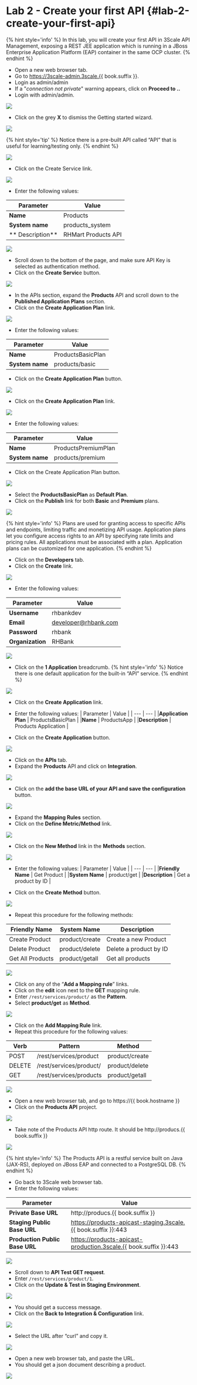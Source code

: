# Lab 2 - Create your first API {#lab-2-create-your-first-api}

{% hint style='info' %}
In this lab, you will create your first API in 3Scale API Management, exposing a REST JEE application which is running in a JBoss Enterprise Application Platform (EAP) container in the same OCP cluster.
{% endhint %}


* Open a new web browser tab.
* Go to https://3scale-admin.3scale.{{ book.suffix }}.
* Login as admin/admin
* If a "_connection not private_" warning appears, click on **Proceed to ..**
* Login with admin/admin.

![](images/image110.png)

* Click on the grey **X** to dismiss the Getting started wizard.

![](images/image65.png)

{% hint style='tip' %}
Notice there is a pre-built API called “API” that is useful for learning/testing only.
{% endhint %}


![](images/image43.png)

* Click on the Create Service link.

![](images/image17.png)

* Enter the following values:

|Parameter|Value|
|---|---|
| **Name** | Products |
| **System name** | products\_system |
| ** Description** | RHMart Products API |


![](images/image33.png)

* Scroll down to the bottom of the page, and make sure API Key is selected as authentication method.
* Click on the **Create Servic**e button.

![](images/image138.png)

* In the APIs section, expand the **Products** API and scroll down to the **Published Application Plans** section.
* Click on the **Create Application Plan** link.

![](images/image186.png)

* Enter the following values:

| Parameter | Value |
| --- | --- |
| **Name** | ProductsBasicPlan |
| **System name** | products/basic |



* Click on the **Create Application Plan** button.

![](images/image113.png)

* Click on the **Create Application Plan** link.

![](images/image155.png)

* Enter the following values:

| Parameter | Value |
| --- | --- |
| **Name** | ProductsPremiumPlan |
| **System name** | products/premium |


* Click on the Create Application Plan button.

![](images/image98.png)

* Select the **ProductsBasicPlan** as **Default Plan**.
* Click on the **Publish** link for both **Basic** and **Premium** plans.

![](images/image12.png)

{% hint style='info' %}
Plans are used for granting access to specific APIs and endpoints, limiting traffic and monetizing API usage. Application plans let you configure access rights to an API by specifying rate limits and pricing rules. All applications must be associated with a plan. Application plans can be customized for one application.
{% endhint %}

* Click on the **Developers** tab.
* Click on the **Create** link.

![](images/image52.png)

* Enter the following values:

| Parameter | Value |
| --- | --- |
| **Username** | rhbankdev |
| **Email** | developer@rhbank.com |
| **Password** | rhbank |
| **Organization** | RHBank |


![](images/image38.png)

* Click on the **1 Application** breadcrumb.
{% hint style='info' %}
Notice there is one default application for the built-in “API” service.
{% endhint %}

![](images/image3.png)

* Click on the **Create Application** link.
* Enter the following values:
| Parameter | Value |
| --- | --- |
|**Application Plan** | ProductsBasicPlan |
|**Name** | ProductsApp |
|**Description** | Products Application |

 
* Click on the **Create Application** button.

![](images/image145.png)

* Click on the **APIs** tab.
* Expand the **Products** API and click on **Integration**.

![](images/image51.png)

* Click on the **add the base URL of your API and save the configuration** button.

![](images/image108.png)

* Expand the **Mapping Rules** section.
* Click on the **Define Metric/Method**  link.

![](images/image2.png)

* Click on the **New Method** link in the **Methods** section.

![](images/image49.png)

* Enter the following values:
| Parameter | Value |
| --- | --- |
|**Friendly Name** | Get Product |
|**System Name** | product/get |
|**Description** | Get a product by ID |


* Click on the **Create Method** button.

![](images/image123.png)

* Repeat this procedure for the following methods:

| Friendly Name | System Name | Description |
| --- | --- | --- |
| Create Product | product/create | Create a new Product |
| Delete Product | product/delete | Delete a product by ID |
| Get All Products | product/getall | Get all products |

![](images/image136.png)

* Click on any of the “**Add a Mapping rule**” links.
* Click on the **edit** icon next to the **GET** mapping rule.
* Enter `/rest/services/product/` as the **Pattern**.
* Select **product/get** as **Method**.

![](images/image117.png)

* Click on the **Add Mapping Rule** link.
* Repeat this procedure for the following values:

| Verb | Pattern | Method |
| --- | --- | --- |
| POST | /rest/services/product | product/create |
| DELETE | /rest/services/product/ | product/delete |
| GET | /rest/services/products | product/getall |

![](images/image85.png)

* Open a new web browser tab, and go to https://{{ book.hostname }}
* Click on the **Products API** project.

![](images/image163.png)
* Take note of the Products API http route. It should be http://producs.{{ book.suffix }}

![](images/image87.png)

{% hint style='info' %}
The Products API is a restful service built on Java \(JAX-RS\), deployed on JBoss EAP and connected to a PostgreSQL DB.
{% endhint %}

* Go back to 3Scale web browser tab.
* Enter the following values:

| Parameter | Value |
| --- | --- |
|**Private Base URL** | http://producs.{{ book.suffix }} |
|**Staging Public Base URL** | https://products-apicast-staging.3scale.{{ book.suffix }}:443|
|**Production Public Base URL** | https://products-apicast-production.3scale.{{ book.suffix }}:443|

![](images/image111.png)

* Scroll down to **API Test GET request**.
* Enter  `/rest/services/product/1`.
* Click on the **Update & Test in Staging Environment**.

![](images/image124.png)

* You should get a success message.
* Click on  the **Back to Integration & Configuration** link.

![](images/image69.png)

* Select the URL after “curl” and copy it.

![](images/image42.png)

* Open a new web browser tab, and paste the URL.
* You should get a json document describing a product.

![](images/image164.png)

